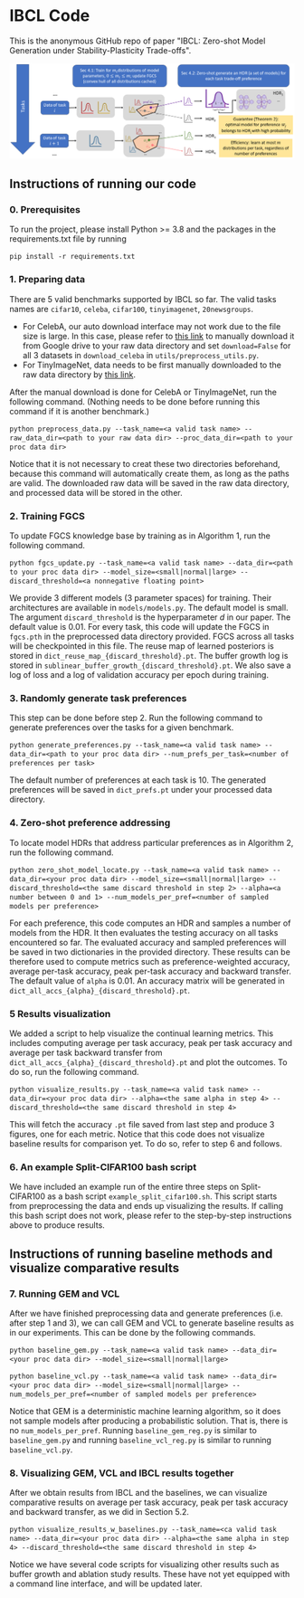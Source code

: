 # IBCL Code

This is the anonymous GitHub repo of paper "IBCL: Zero-shot Model Generation under Stability-Plasticity Trade-offs".

![IBCL Workflow](figs/ibcl_flowchart.png)


## Instructions of running our code

### 0. Prerequisites

To run the project, please install Python >= 3.8 and the packages in the requirements.txt file by running

```
pip install -r requirements.txt
```

### 1. Preparing data

There are 5 valid benchmarks supported by IBCL so far. The valid tasks names are `cifar10`, `celeba`, `cifar100`, `tinyimagenet`, `20newsgroups`.
- For CelebA, our auto download interface may not work due to the file size is large. In this case, please refer to [this link](https://github.com/pytorch/vision/issues/2262) to manually download it from Google drive to your raw data directory
and set `download=False` for all 3 datasets in `download_celeba` in `utils/preprocess_utils.py`.
- For TinyImageNet, data needs to be first manually downloaded to the raw data directory by [this link](http://cs231n.stanford.edu/tiny-imagenet-200.zip).

After the manual download is done for CelebA or TinyImageNet, run the following command. (Nothing needs to be done before running this command if it is another benchmark.)

```
python preprocess_data.py --task_name=<a valid task name> --raw_data_dir=<path to your raw data dir> --proc_data_dir=<path to your proc data dir>
```

Notice that it is not necessary to creat these two directories beforehand, because this command will automatically create them, as long as the paths are valid.
The downloaded raw data will be saved in the raw data directory, and processed data will be stored in the other.


### 2. Training FGCS

To update FGCS knowledge base by training as in Algorithm 1, run the following command.

```
python fgcs_update.py --task_name=<a valid task name> --data_dir=<path to your proc data dir> --model_size=<small|normal|large> --discard_threshold=<a nonnegative floating point>
```

We provide 3 different models (3 parameter spaces) for training. Their architectures are available in `models/models.py`. The default model is small.
The argument `discard_threshold` is the hyperparameter $d$ in our paper. The default value is 0.01.
For every task, this code will update the FGCS in `fgcs.pth` in the preprocessed data directory provided. FGCS across all tasks will be checkpointed in this file.
The reuse map of learned posteriors is stored in `dict_reuse_map_{discard_threshold}.pt`.
The buffer growth log is stored in `sublinear_buffer_growth_{discard_threshold}.pt`.
We also save a log of loss and a log of validation accuracy per epoch during training.


### 3. Randomly generate task preferences

This step can be done before step 2. Run the following command to generate preferences over the tasks for a given benchmark.

```
python generate_preferences.py --task_name=<a valid task name> --data_dir=<path to your proc data dir> --num_prefs_per_task=<number of preferences per task>
```

The default number of preferences at each task is 10. The generated preferences will be saved in `dict_prefs.pt` under your processed data directory.

### 4. Zero-shot preference addressing

To locate model HDRs that address particular preferences as in Algorithm 2, run the following command.

```
python zero_shot_model_locate.py --task_name=<a valid task name> --data_dir=<your proc data dir> --model_size=<small|normal|large> --discard_threshold=<the same discard threshold in step 2> --alpha=<a number between 0 and 1> --num_models_per_pref=<number of sampled models per preference>
```

For each preference, this code computes an HDR and samples a number of models from the HDR.
It then evaluates the testing accuracy on all tasks encountered so far. The evaluated accuracy and sampled preferences will be saved in two dictionaries in the provided directory.
These results can be therefore used to compute metrics such as preference-weighted accuracy, average per-task accuracy, peak per-task accuracy and backward transfer.
The default value of `alpha` is 0.01.
An accuracy matrix will be generated in `dict_all_accs_{alpha}_{discard_threshold}.pt`.

### 5 Results visualization

We added a script to help visualize the continual learning metrics. This includes computing average per task accuracy,
peak per task accuracy and average per task backward transfer from `dict_all_accs_{alpha}_{discard_threshold}.pt` and plot the outcomes. To do so, run the following command.

```
python visualize_results.py --task_name=<a valid task name> --data_dir=<your proc data dir> --alpha=<the same alpha in step 4> --discard_threshold=<the same discard threshold in step 4>
```

This will fetch the accuracy `.pt` file saved from last step and produce 3 figures, one for each metric.
Notice that this code does not visualize baseline results for comparison yet. To do so, refer to step 6 and follows.


### 6. An example Split-CIFAR100 bash script

We have included an example run of the entire three steps on Split-CIFAR100 as a bash script `example_split_cifar100.sh`.
This script starts from preprocessing the data and ends up visualizing the results.
If calling this bash script does not work, please refer to the step-by-step instructions above to produce results.


## Instructions of running baseline methods and visualize comparative results

### 7. Running GEM and VCL

After we have finished preprocessing data and generate preferences (i.e. after step 1 and 3), we can call GEM and VCL to generate baseline results as in our experiments.
This can be done by the following commands.

```
python baseline_gem.py --task_name=<a valid task name> --data_dir=<your proc data dir> --model_size=<small|normal|large>
```

```
python baseline_vcl.py --task_name=<a valid task name> --data_dir=<your proc data dir> --model_size=<small|normal|large> --num_models_per_pref=<number of sampled models per preference>
```

Notice that GEM is a deterministic machine learning algorithm, so it does not sample models after producing a probabilistic solution. 
That is, there is no `num_models_per_pref`. Running `baseline_gem_reg.py` is similar to `baseline_gem.py` and
running `baseline_vcl_reg.py` is similar to running `baseline_vcl.py`.


### 8. Visualizing GEM, VCL and IBCL results together

After we obtain results from IBCL and the baselines, we can visualize comparative results on average per task accuracy,
peak per task accuracy and backward transfer, as we did in Section 5.2.

```
python visualize_results_w_baselines.py --task_name=<ca valid task name> --data_dir=<your proc data dir> --alpha=<the same alpha in step 4> --discard_threshold=<the same discard threshold in step 4>
```

Notice we have several code scripts for visualizing other results such as buffer growth and ablation study results. 
These have not yet equipped with a command line interface, and will be updated later.